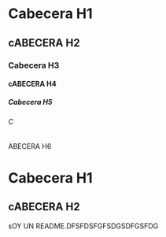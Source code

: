 # Cabecera  H1
## cABECERA H2
### Cabecera  H3
#### cABECERA H4
##### Cabecera  H5
###### C
ABECERA H6
# Cabecera  H1
## cABECERA H2
sOY UN README.DFSFDSFGFSDGSDFGSFDG

